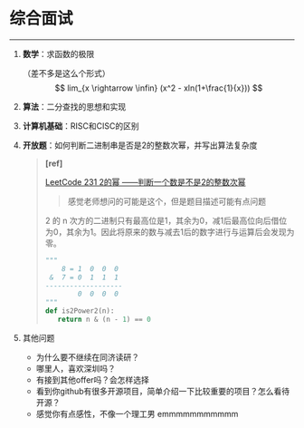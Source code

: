 # 综合面试

------

1. **数学**：求函数的极限

   （差不多是这么个形式）
   $$
   lim_{x \rightarrow \infin} (x^2 - xln(1+\frac{1}{x}))
   $$

2. **算法**：二分查找的思想和实现

3. **计算机基础**：RISC和CISC的区别

4. **开放题**：如何判断二进制串是否是2的整数次幂，并写出算法复杂度

   > **[ref]**
   >
   > [LeetCode 231 2的幂 ——判断一个数是不是2的整数次幂](https://blog.csdn.net/weixin_41888257/article/details/106963279)
   >
   > > 感觉老师想问的可能是这个，但是题目描述可能有点问题
   >
   > 2 的 n 次方的二进制只有最高位是1，其余为0，减1后最高位向后借位为0，其余为1。因此将原来的数与减去1后的数字进行与运算后会发现为零。
   >
   > ```python
   > """
   >     8 = 1  0  0  0
   >  &  7 = 0  1  1  1
   > -------------------
   >         0  0  0  0
   > """
   > def is2Power2(n):
   > 	return n & (n - 1) == 0
   > ```
   
5. 其他问题

   - 为什么要不继续在同济读研？
   - 哪里人，喜欢深圳吗？
   - 有接到其他offer吗？会怎样选择
   - 看到你github有很多开源项目，简单介绍一下比较重要的项目？怎么看待开源？
   - 感觉你有点感性，不像一个理工男 emmmmmmmmmmm